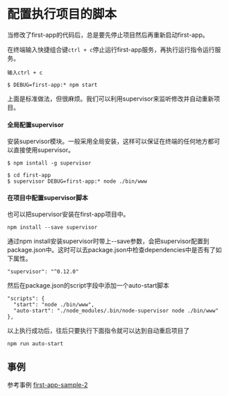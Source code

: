 # 配置执行项目的脚本

当修改了first-app的代码后，总是要先停止项目然后再重新启动first-app。

在终端输入快捷组合键`ctrl + c`停止运行first-app服务，再执行运行指令运行服务。

```
输入ctrl + c

$ DEBUG=first-app:* npm start
```

上面是标准做法，但很麻烦。我们可以利用supervisor来监听修改并自动重新项目。

#### 全局配置supervisor

安装supervisor模块。一般采用全局安装，这样可以保证在终端的任何地方都可以直接使用supervisor。

```
$ npm isntall -g supervisor
```

```
$ cd first-app
$ supervisor DEBUG=first-app:* node ./bin/www
```

#### 在项目中配置supervisor脚本

也可以把supervisor安装在first-app项目中。

```
npm install --save supervisor
```

通过npm install安装supervisor时带上--save参数，会把supervisor配置到package.json中。这时可以去package.json中检查dependencies中是否有了如下属性。

```
"supervisor": "^0.12.0"
```

然后在package.json的script字段中添加一个auto-start脚本

```
"scripts": {
  "start": "node ./bin/www",
  "auto-start": "./node_modules/.bin/node-supervisor node ./bin/www"
},
```

以上执行成功后，往后只要执行下面指令就可以达到自动重启项目了

```
npm run auto-start
```

## 事例

参考事例 [first-app-sample-2](https://github.com/xugy0926/learn-webapp-sample/tree/master/first-app-sample-2)

